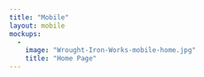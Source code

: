 ```yaml
---
title: "Mobile"
layout: mobile
mockups:
  -
    image: "Wrought-Iron-Works-mobile-home.jpg"
    title: "Home Page"
---
```

